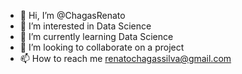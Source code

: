 - 👋 Hi, I’m @ChagasRenato
- 👀 I’m interested in Data Science
- 🌱 I’m currently learning Data Science
- 💞️ I’m looking to collaborate on a project
- 📫 How to reach me renatochagassilva@gmail.com

<!---
ChagasRenato/ChagasRenato is a ✨ special ✨ repository because its `README.md` (this file) appears on your GitHub profile.
You can click the Preview link to take a look at your changes.
--->
